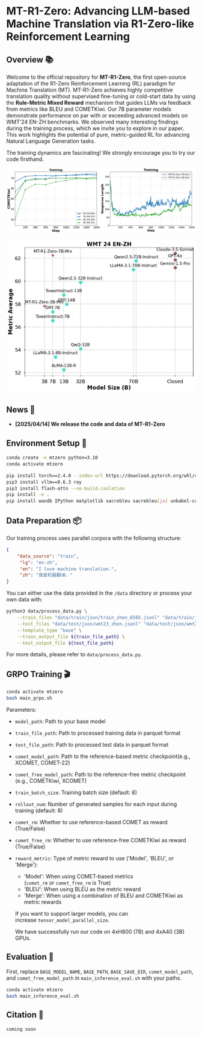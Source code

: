 # MT-R1-Zero: Advancing LLM-based Machine Translation via R1-Zero-like Reinforcement Learning

## Overview **📚**


Welcome to the official repository for **MT-R1-Zero**, the first open-source adaptation of the R1-Zero Reinforcement Learning (RL) paradigm for Machine Translation (MT). MT-R1-Zero achieves highly competitive translation quality without supervised fine-tuning or cold-start data by using the **Rule-Metric Mixed Reward** mechanism that guides LLMs via feedback from metrics like BLEU and COMETKiwi. Our 7B parameter models demonstrate performance on par with or exceeding advanced models on WMT'24 EN-ZH benchmarks. We observed many interesting findings during the training process, which we invite you to explore in our paper. This work highlights the potential of pure, metric-guided RL for advancing Natural Language Generation tasks. 

The training dynamics are fascinating! We strongly encourage you to try our code firsthand.

![zhen_training.png](asset/zhen_training.png)

![intro.png](asset/intro.png)

## News 📢
- **[2025/04/14] We release the code and data of MT-R1-Zero**

## **Environment Setup 🔧**


```bash
conda create -n mtzero python=3.10
conda activate mtzero
```

```bash
pip install torch==2.4.0 --index-url https://download.pytorch.org/whl/cu124
pip3 install vllm==0.6.3 ray
pip3 install flash-attn --no-build-isolation
pip install -e . 
pip install wandb IPython matplotlib sacrebleu sacrebleu[ja] unbabel-comet
```

## Data Preparation 📦

Our training process uses parallel corpora with the following structure:

```json
{
	"data_source": "train",
	 "lg": "en-zh", 
	 "en": "I love machine translation.", 
	 "zh": "我爱机器翻译。"
}
```

You can either use the data provided in the `/data` directory or process your own data with:

```bash
python3 data/process_data.py \
    --train_files "data/train/json/train_zhen_6565.jsonl" "data/train/json/train_enzh_6565.jsonl" \
    --test_files "data/test/json/wmt23_zhen.jsonl" "data/test/json/wmt24_enzh.jsonl" \
    --template_type "base" \
    --train_output_file ${train_file_path} \
    --test_output_file ${test_file_path}
```

For more details, please refer to `data/process_data.py`.

## GRPO Training 🎬️

```bash
conda activate mtzero
bash main_grpo.sh
```

Parameters:

- `model_path`: Path to your base model
- `train_file_path`: Path to processed training data in parquet format
- `test_file_path`: Path to processed test data in parquet format
- `comet_model_path`: Path to the reference-based metric checkpoint(e.g., XCOMET, COMET-22)
- `comet_free_model_path`: Path to the reference-free metric checkpoint (e.g., COMETKiwi, XCOMET)
- `train_batch_size`: Training batch size (default: 8)
- `rollout_num`: Number of generated samples for each input during training (default: 8)
- `comet_rm`: Whether to use reference-based COMET as reward (True/False)
- `comet_free_rm`: Whether to use reference-free COMETKiwi as reward (True/False)
- `reward_metric`: Type of metric reward  to use ('Model', 'BLEU', or 'Merge'):
    - 'Model': When using COMET-based metrics (`comet_rm` or `comet_free_rm` is True)
    - 'BLEU': When using BLEU as the metric reward
    - 'Merge': When using a combination of BLEU and COMETKiwi as metric rewards
    
    If you want to support larger models, you can increase `tensor_model_parallel_size`. 
    
    We have successfully run our code on 4xH800 (7B) and 4xA40 (3B) GPUs. 
    

## Evaluation 🎰

First, replace `BASE_MODEL_NAME`, `BASE_PATH`, `BASE_SAVE_DIR`, `comet_model_path`, and `comet_free_model_path` in `main_inference_eval.sh` with your paths.

```bash
conda activate mtzero
bash main_inference_eval.sh
```

## Citation **📝**

```bash
coming soon
```